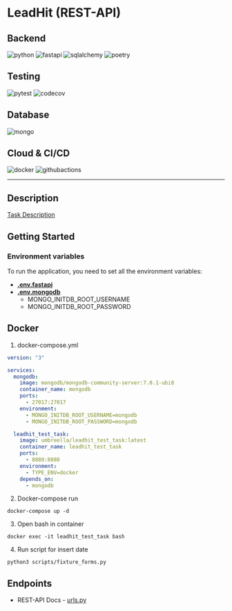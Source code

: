 # LeadHit (REST-API)

## Backend

![python](https://img.shields.io/badge/python-3776AB?logo=python&logoColor=white&style=for-the-badge&)
![fastapi](https://img.shields.io/badge/fastapi-009688?logo=fastapi&logoColor=white&style=for-the-badge&)
![sqlalchemy](https://img.shields.io/badge/sqlalchemy_+_alembic-d71f00?logo=sqlite&logoColor=white&style=for-the-badge&)
![poetry](https://img.shields.io/badge/poetry-60A5FA?logo=poetry&logoColor=white&style=for-the-badge&)

## Testing

![pytest](https://img.shields.io/badge/pytest-0A9EDC?style=for-the-badge&logo=pytest&logoColor=white)
![codecov](https://img.shields.io/codecov/c/github/Umbreella/leadhit_test_task?style=for-the-badge&logo=codecov)

## Database

![mongo](https://img.shields.io/badge/mongodb-47A248?logo=mongodb&logoColor=white&style=for-the-badge&)

## Cloud & CI/CD

![docker](https://img.shields.io/badge/docker-2496ED?logo=docker&logoColor=white&style=for-the-badge&)
![githubactions](https://img.shields.io/badge/githubactions-2088FF?logo=githubactions&logoColor=white&style=for-the-badge&)

---

## Description

[Task Description](TaskDescription.pdf)

## Getting Started

### Environment variables

To run the application, you need to set all the environment variables:

* **[.env.fastapi](./src/config.py)**
* **[.env.mongodb](https://www.mongodb.com/compatibility/docker)**
    * MONGO_INITDB_ROOT_USERNAME
    * MONGO_INITDB_ROOT_PASSWORD

## Docker

1. docker-compose.yml

```yaml
version: "3"

services:
  mongodb:
    image: mongodb/mongodb-community-server:7.0.1-ubi8
    container_name: mongodb
    ports:
      - 27017:27017
    environment:
      - MONGO_INITDB_ROOT_USERNAME=mongodb
      - MONGO_INITDB_ROOT_PASSWORD=mongodb

  leadhit_test_task:
    image: umbreella/leadhit_test_task:latest
    container_name: leadhit_test_task
    ports:
      - 8080:8080
    environment:
      - TYPE_ENV=docker
    depends_on:
      - mongodb
```

2. Docker-compose run

```commandline
docker-compose up -d
```

3. Open bash in container

```commandline
docker exec -it leadhit_test_task bash
```

4. Run script for insert date

```commandline
python3 scripts/fixture_forms.py
```

## Endpoints

* REST-API Docs - [urls.py](src/api/urls.py)